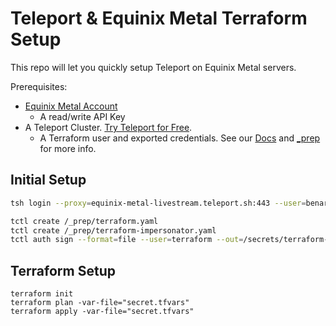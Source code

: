 # Teleport & Equinix Metal Terraform Setup
 
This repo will let you quickly setup Teleport on Equinix Metal servers.

Prerequisites:

- [Equinix Metal Account](https://console.equinix.com/signup)
    - A read/write API Key
- A Teleport Cluster. [Try Teleport for Free](https://goteleport.com/signup/). 
    - A Terraform user and exported credentials. See our [Docs](https://goteleport.com/docs/setup/guides/terraform-provider/#step-24-create-a-terraform-user) and [_prep](/_prep/) for more info. 

## Initial Setup

```bash
tsh login --proxy=equinix-metal-livestream.teleport.sh:443 --user=benarent@gmail.com
```

```bash
tctl create /_prep/terraform.yaml
tctl create /_prep/terraform-impersonator.yaml
tctl auth sign --format=file --user=terraform --out=/secrets/terraform-identity --ttl=24h
```

## Terraform Setup

```
terraform init
terraform plan -var-file="secret.tfvars"
terraform apply -var-file="secret.tfvars"
```
